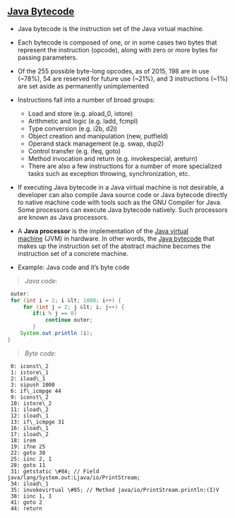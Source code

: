 [Java Bytecode](https://en.wikipedia.org/wiki/Java_bytecode)
---------

-   Java bytecode is the instruction set of the Java virtual machine.
-   Each bytecode is composed of one, or in some cases two bytes that represent the instruction (opcode), along with zero or more bytes for passing parameters.
-   Of the 255 possible byte-long opcodes, as of 2015, 198 are in use (~78%), 54 are reserved for future use (~21%), and 3 instructions (~1%) are set aside as permanently unimplemented
-   Instructions fall into a number of broad groups:
    * Load and store (e.g. aload\_0, istore)
    * Arithmetic and logic (e.g. ladd, fcmpl)
    * Type conversion (e.g. i2b, d2i)
    * Object creation and manipulation (new, putfield)
    * Operand stack management (e.g. swap, dup2)
    * Control transfer (e.g. ifeq, goto)
    * Method invocation and return (e.g. invokespecial, areturn)
    * There are also a few instructions for a number of more specialized tasks such as exception throwing, synchronization, etc.

-   If executing Java bytecode in a Java virtual machine is not desirable, a developer can also compile Java source code or Java bytecode directly to native machine code with tools such as the GNU Compiler for Java. Some processors can execute Java bytecode natively. Such processors are known as Java processors.

-   A **Java processor** is the implementation of the [Java virtual machine](https://en.wikipedia.org/wiki/Java_virtual_machine) (JVM) in hardware. In other words, the [Java bytecode](https://en.wikipedia.org/wiki/Java_bytecode) that makes up the instruction set of the abstract machine becomes the instruction set of a concrete machine.

-   Example: Java code and it’s byte code

>	*Java code:*
```java
 outer:
 for (int i = 2; i &lt; 1000; i++) {
     for (int j = 2; j &lt; i; j++) {
        if(i % j == 0)
            continue outer;
        }
    System.out.println (i);
}
```

>	*Byte code:*

```assembly
 0: iconst\_2
 1: istore\_1
 2: iload\_1
 3: sipush 1000
 6: if\_icmpge 44
 9: iconst\_2
 10: istore\_2
 11: iload\_2
 12: iload\_1
 13: if\_icmpge 31
 16: iload\_1
 17: iload\_2
 18: irem
 19: ifne 25
 22: goto 38
 25: iinc 2, 1
 28: goto 11
 31: getstatic \#84; // Field java/lang/System.out:Ljava/io/PrintStream;
 34: iload\_1
 35: invokevirtual \#85; // Method java/io/PrintStream.println:(I)V
 38: iinc 1, 1
 41: goto 2
 44: return
```
